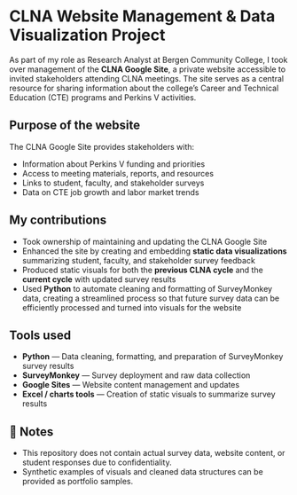 # CLNA Website Management & Data Visualization Project

As part of my role as Research Analyst at Bergen Community College, I took over management of the **CLNA Google Site**, a private website accessible to invited stakeholders attending CLNA meetings. The site serves as a central resource for sharing information about the college’s Career and Technical Education (CTE) programs and Perkins V activities.

## Purpose of the website
The CLNA Google Site provides stakeholders with:
- Information about Perkins V funding and priorities
- Access to meeting materials, reports, and resources
- Links to student, faculty, and stakeholder surveys
- Data on CTE job growth and labor market trends

## My contributions
- Took ownership of maintaining and updating the CLNA Google Site
- Enhanced the site by creating and embedding **static data visualizations** summarizing student, faculty, and stakeholder survey feedback
- Produced static visuals for both the **previous CLNA cycle** and the **current cycle** with updated survey results
- Used **Python** to automate cleaning and formatting of SurveyMonkey data, creating a streamlined process so that future survey data can be efficiently processed and turned into visuals for the website

## Tools used
- **Python** — Data cleaning, formatting, and preparation of SurveyMonkey survey results
- **SurveyMonkey** — Survey deployment and raw data collection
- **Google Sites** — Website content management and updates
- **Excel / charts tools** — Creation of static visuals to summarize survey results

## 📌 Notes
- This repository does not contain actual survey data, website content, or student responses due to confidentiality.
- Synthetic examples of visuals and cleaned data structures can be provided as portfolio samples.
